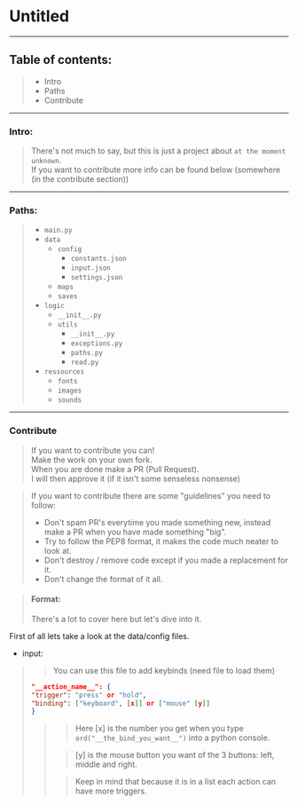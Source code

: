 # Untitled

***

## Table of contents:
>- Intro
>- Paths
>- Contribute

***
### Intro:
> There's not much to say, but this is just a project about `at the moment unknown`.  
> If you want to contribute more info can be found below (somewhere (in the contribute section))

***
### Paths:
>- `main.py`
>- `data`
>   - `config`
>       - `constants.json`
>       - `input.json`
>       - `settings.json`
>   - `maps`
>   - `saves`
>- `logic`
>   - `__init__.py`
>   - `utils`
>       - `__init__.py`
>       -  `exceptions.py`
>       - `paths.py`
>       - `read.py`
>- `ressources`
>   - `fonts`
>   - `images`
>   - `sounds`
***
### Contribute
> If you want to contribute you can!  
> Make the work on your own fork.  
> When you are done make a PR (Pull Request).  
> I will then approve it (if it isn't some senseless nonsense)

> If you want to contribute there are some "guidelines" you need to follow:
> 
>- Don't spam PR's everytime you made something new, instead make a PR when you have made something "big".
>- Try to follow the PEP8 format, it makes the code much neater to look at.
>- Don't destroy / remove code except if you made a replacement for it.
>- Don't change the format of it all.

> #### Format:
> There's a lot to cover here but let's dive into it.
 
First of all lets take a look at the data/config files. 
- input:  
>> You can use this file to add keybinds (need file to load them)
> ```json
> "__action_name__": {
> "trigger": "press" or "hold",
> "binding": ["keyboard", [x]] or ["mouse" [y]]
> }
> ```
>>> Here [x] is the number you get when you type `ord("__the_bind_you_want__")` into a python console.  
>>
>>> [y] is the mouse button you want of the 3 buttons: left, middle and right.
>> 
>>> Keep in mind that because it is in a list each action can have more triggers. 